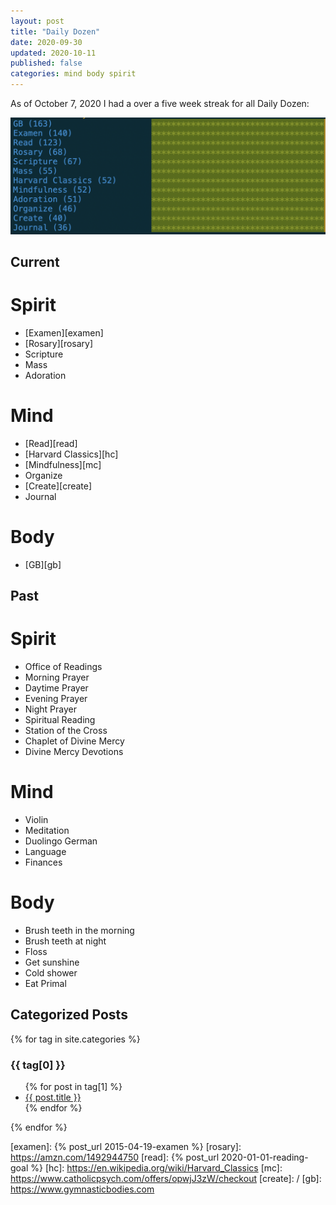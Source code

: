 ```yaml
---
layout: post
title: "Daily Dozen"
date: 2020-09-30
updated: 2020-10-11
published: false
categories: mind body spirit
---
```


As of October 7, 2020 I had a over a five week streak for all Daily Dozen:

![daily-dozen](/assets/daily-dozen.png)

## Current

# Spirit
- [Examen][examen]
- [Rosary][rosary]
- Scripture
- Mass
- Adoration

# Mind
- [Read][read]
- [Harvard Classics][hc]
- [Mindfulness][mc]
- Organize
- [Create][create]
- Journal

# Body
- [GB][gb]

## Past

# Spirit
- Office of Readings
- Morning Prayer
- Daytime Prayer
- Evening Prayer
- Night Prayer
- Spiritual Reading
- Station of the Cross
- Chaplet of Divine Mercy
- Divine Mercy Devotions

# Mind
- Violin
- Meditation
- Duolingo German
- Language
- Finances

# Body
- Brush teeth in the morning
- Brush teeth at night
- Floss
- Get sunshine
- Cold shower
- Eat Primal

## Categorized Posts

{% for tag in site.categories %}
  <h3>{{ tag[0] }}</h3>
  <ul>
    {% for post in tag[1] %}
      <li><a href="{{ post.url }}">{{ post.title }}</a></li>
    {% endfor %}
  </ul>
{% endfor %}

[examen]: {% post_url 2015-04-19-examen %}
[rosary]: https://amzn.com/1492944750
[read]: {% post_url 2020-01-01-reading-goal %}
[hc]: https://en.wikipedia.org/wiki/Harvard_Classics
[mc]: https://www.catholicpsych.com/offers/opwjJ3zW/checkout
[create]: /
[gb]: https://www.gymnasticbodies.com
